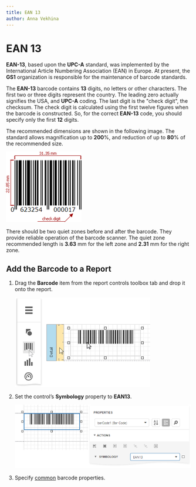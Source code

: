 ```yaml
---
title: EAN 13
author: Anna Vekhina
---
```

# EAN 13

**EAN-13**, based upon the **UPC-A** standard, was implemented by the International Article Numbering Association (EAN) in Europe. At present, the **GS1** organization is responsible for the maintenance of barcode standards.

The **EAN-13** barcode contains **13** digits, no letters or other characters. The first two or three digits represent the country. The leading zero actually signifies the USA, and **UPC-A** coding. The last digit is the "check digit", the checksum. The check digit is calculated using the first twelve figures when the barcode is constructed. So, for the correct **EAN-13** code, you should specify only the first **12** digits.

The recommended dimensions are shown in the following image. The standard allows magnification up to **200**%, and reduction of up to **80**% of the recommended size.

![](../../../../images/eurd-web-bar-code-ean13.png)

There should be two quiet zones before and after the barcode. They provide reliable operation of the barcode scanner. The quiet zone recommended length is **3.63** mm for the left zone and **2.31** mm for the right zone.

## Add the Barcode to a Report

1. Drag the **Barcode** item from the report controls toolbox tab and drop it onto the report. 

    ![](../../../../images/eurd-web-add-bar-code-to-report.png)

2. Set the control’s **Symbology** property to **EAN13**. 

    ![](../../../../images/ean-13-in-designer.png)

3. Specify [common](add-bar-codes-to-a-report.md) barcode properties.
